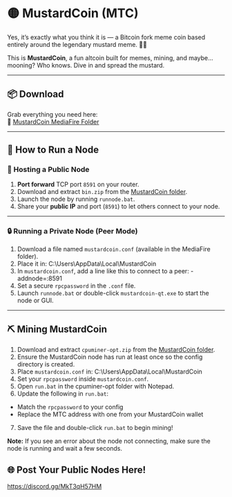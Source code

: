 # 🟡 MustardCoin (MTC)

Yes, it’s exactly what you think it is — a Bitcoin fork meme coin based entirely around the legendary mustard meme. 🍯🌭

This is **MustardCoin**, a fun altcoin built for memes, mining, and maybe... mooning? Who knows. Dive in and spread the mustard.

---

## 📦 Download

Grab everything you need here:  
🔗 [MustardCoin MediaFire Folder](https://www.mediafire.com/folder/1nx9no4h8u5rh/MustardCoin)

---

## 🚀 How to Run a Node

### 📡 Hosting a Public Node

1. **Port forward** TCP port `8591` on your router.
2. Download and extract `bin.zip` from the [MustardCoin folder](https://www.mediafire.com/folder/1nx9no4h8u5rh/MustardCoin).
3. Launch the node by running `runnode.bat`.
4. Share your **public IP** and port (`8591`) to let others connect to your node.

---

### 🔒 Running a Private Node (Peer Mode)

1. Download a file named `mustardcoin.conf` (available in the MediaFire folder).
2. Place it in:  C:\Users<your-username>\AppData\Local\MustardCoin
3. In `mustardcoin.conf`, add a line like this to connect to a peer: -addnode=<public-node-ip>:8591
4. Set a secure `rpcpassword` in the `.conf` file.
5. Launch `runnode.bat` or double-click `mustardcoin-qt.exe` to start the node or GUI.

---

## ⛏️ Mining MustardCoin

1. Download and extract `cpuminer-opt.zip` from the [MustardCoin folder](https://www.mediafire.com/folder/1nx9no4h8u5rh/MustardCoin).
2. Ensure the MustardCoin node has run at least once so the config directory is created.
3. Place `mustardcoin.conf` in: C:\Users<your-username>\AppData\Local\MustardCoin
4. Set your `rpcpassword` inside `mustardcoin.conf`.
5. Open `run.bat` in the cpuminer-opt folder with Notepad.
6. Update the following in `run.bat`:
- Match the `rpcpassword` to your config
- Replace the MTC address with one from your MustardCoin wallet
7. Save the file and double-click `run.bat` to begin mining!

**Note:** If you see an error about the node not connecting, make sure the node is running and wait a few seconds.

## 🌐 Post Your Public Nodes Here!
https://discord.gg/MkT3qH57HM


